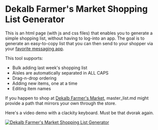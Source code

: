 # Dekalb Farmer's Market Shopping List Generator

This is an html page (with js and css files) that enables you to generate a simple shopping list, without having to log-into an app. The goal is to generate an easy-to-copy list that you can then send to your shopper via your [favorite messaging app](https://telegram.org/).

This tool supports:

- Bulk adding last week's shopping list
- Aisles are automatically separated in ALL CAPS
- Drag-n-drop ordering
- Adding new items, one at a time
- Editing item names

If you happen to shop at [Dekalb Farmer's Market](http://www.dekalbfarmersmarket.com/), master_list.md might provide a path that mirrors your own through the store.

Here's a video demo with a clackity keyboard. Must be that dvorak again.

[![Dekalb Farmer's Market Shopping List Generator](https://i.imgur.com/DuKgVfi.png)](https://www.youtube.com/watch?v=-021TGO0msY)